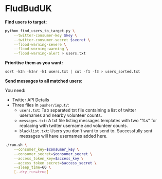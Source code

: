FludBudUK
=========

**Find users to target:**

```bash
python find_users_to_target.py \
	--twitter-consumer-key $key \
	--twitter-consumer-secret $secret \
	--flood-warning-severe \
	--flood-warning-warning \
	--flood-warning-alert > users.txt
```

**Prioritise them as you want:**

```python
sort -k2n -k3nr -k1 users.txt | cut -f1 -f3 > users_sorted.txt
```

**Send messages to all matched users:**

You need:

* Twitter API Details
* Three files in `pusher/input/`:
    * `users.txt`: Tab separated txt file containing a list of twitter usernames and nearby volunteer counts.
    * `messages.txt`: A txt file listing messages templates with two "%s" for replacing with twitter username and volunteer counts.
    * `blacklist.txt`: Users you don't want to send to. Successfully sent messages will have usernames added here.

```bash
./run.sh \
	--consumer_key=$consumer_key \
	--consumer_secret=$consumer_secret \
	--access_token_key=$access_key \
	--access_token_secret=$access_secret \
	--sleep_time=60 \
	[--dry_run=true]
```
